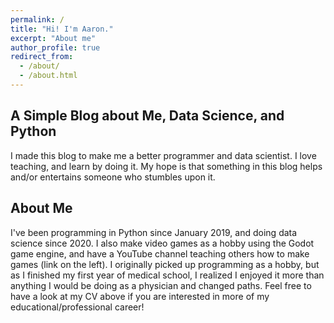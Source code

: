 ```yaml
---
permalink: /
title: "Hi! I'm Aaron."
excerpt: "About me"
author_profile: true
redirect_from: 
  - /about/
  - /about.html
---
```

## A Simple Blog about Me, Data Science, and Python
I made this blog to make me a better programmer and data scientist. I love teaching, and learn by doing it. My hope is that something in this 
blog helps and/or entertains someone who stumbles upon it.
## About Me
I've been programming in Python since January 2019, and doing data science since 2020. I also make video games as a hobby using the Godot game engine, and have a YouTube channel
teaching others how to make games (link on the left). I originally picked up programming as a hobby, but as I finished my first year of medical school, I realized I enjoyed it more
than anything I would be doing as a physician and changed paths. Feel free to have a look at my CV above if you are interested in more of my educational/professional career!